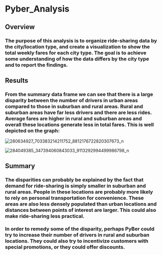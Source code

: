 # Pyber_Analysis

## Overview

### The purpose of this analysis is to organize ride-sharing data by the city/location type, and create a visualization to show the total weekly fares for each city type. The goal is to achieve some understanding of how the data differs by the city type and to report the findings. 

## Results

### From the summary data frame we can see that there is a large disparity between the number of drivers in urban areas compared to those in suburban and rural areas. Rural and suburban areas have far less drivers and there are less rides. Average fares are higher in rural and suburban areas and overall these locations generate less in total fares. This is well depicted on the graph:

![280634927_703383214211752_8812176722820307673_n](https://user-images.githubusercontent.com/104467100/172979740-18a4b3e1-d622-4f10-b812-5ac51bcbedd2.png)

![284049385_347394060843033_9113292994499986798_n](https://user-images.githubusercontent.com/104467100/172979756-21bcb3fe-11e3-4e69-bc56-3c779043576c.png)

## Summary

### The disparities can probably be explained by the fact that demand for ride-sharing is simply smaller in suburban and rural areas. People in these locations are probably more likely to rely on personal transportation for convenience. These areas are also less densely populated than urban locations and distances between points of interest are larger. This could also make ride-sharing less practical.

### In order to remedy some of the disparity, perhaps PyBer could try to increase their number of drivers in rural and suburban locations. They could also try to incentivize customers with special promotions, or they could offer discounts.
